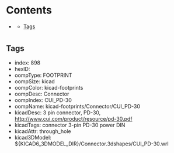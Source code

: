 



Contents
========

* [](#)
	* [Tags](#tags)

# 

## Tags

- index: 898
- hexID: 
- oompType: FOOTPRINT
- oompSize: kicad
- oompColor: kicad-footprints
- oompDesc: Connector
- oompIndex: CUI_PD-30
- oompName: kicad-footprints/Connector/CUI_PD-30
- kicadDesc: 3 pin connector, PD-30, http://www.cui.com/product/resource/pd-30.pdf
- kicadTags: connector 3-pin PD-30 power DIN
- kicadAttr: through_hole
- kicad3DModel: ${KICAD6_3DMODEL_DIR}/Connector.3dshapes/CUI_PD-30.wrl
